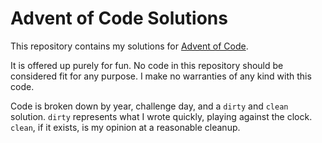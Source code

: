 # Advent of Code Solutions

This repository contains my solutions for [Advent of Code](https://adventofcode.com/).

It is offered up purely for fun. No code in this repository should be considered fit for any purpose. I make no warranties of any kind with this code.

Code is broken down by year, challenge day, and a `dirty` and `clean` solution. `dirty` represents what I wrote quickly, playing against the clock. `clean`, if it exists, is my opinion at a reasonable cleanup.